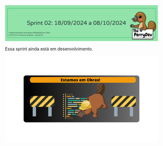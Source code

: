 <br id="topo">

<p align="center"> <img src="images/3.png" /></p>

Essa sprint ainda está em desenvolvimento.

<p align="center"> <img src="images/OBRAS (2).png" /></p>